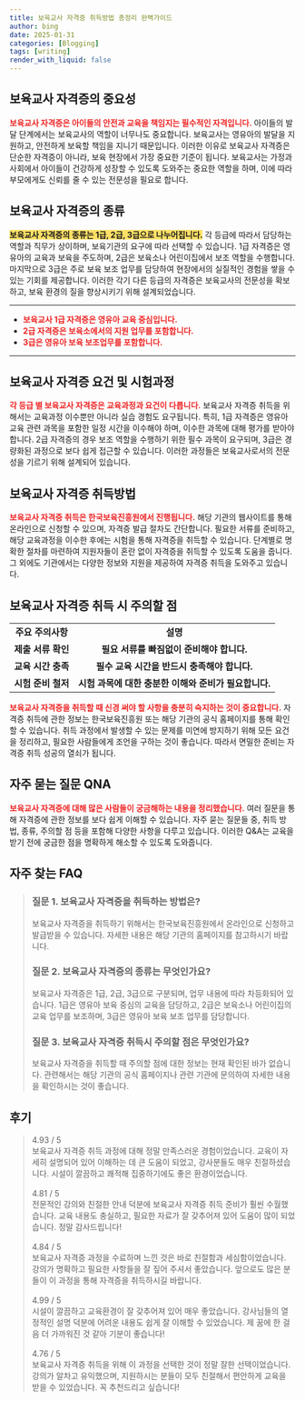 ```yaml
---
title: 보육교사 자격증 취득방법 총정리 완벽가이드
author: bing
date: 2025-01-31
categories: [Blogging]
tags: [writing]
render_with_liquid: false
---
```



<h2 id='보육교사_자격증의_중요성'>보육교사 자격증의 중요성</h2>

<p><b><span style="color: #ee2323;">보육교사 자격증은 아이들의 안전과 교육을 책임지는 필수적인 자격입니다.</span></b> 아이들의 발달 단계에서는 보육교사의 역할이 너무나도 중요합니다. 보육교사는 영유아의 발달을 지원하고, 안전하게 보육할 책임을 지니기 때문입니다. 이러한 이유로 보육교사 자격증은 단순한 자격증이 아니라, 보육 현장에서 가장 중요한 기준이 됩니다. 보육교사는 가정과 사회에서 아이들이 건강하게 성장할 수 있도록 도와주는 중요한 역할을 하며, 이에 따라 부모에게도 신뢰를 줄 수 있는 전문성을 필요로 합니다.</p>

<h2 id='보육교사_자격증의_종류'>보육교사 자격증의 종류</h2>

<p><b><span style="background-color: #ffe066;">보육교사 자격증의 종류는 1급, 2급, 3급으로 나누어집니다.</span></b> 각 등급에 따라서 담당하는 역할과 직무가 상이하며, 보육기관의 요구에 따라 선택할 수 있습니다. 1급 자격증은 영유아의 교육과 보육을 주도하며, 2급은 보육소나 어린이집에서 보조 역할을 수행합니다. 마지막으로 3급은 주로 보육 보조 업무를 담당하여 현장에서의 실질적인 경험을 쌓을 수 있는 기회를 제공합니다. 이러한 각기 다른 등급의 자격증은 보육교사의 전문성을 확보하고, 보육 환경의 질을 향상시키기 위해 설계되었습니다.</p>

<hr />

<ul>
    <li><b><span style="color: #ee2323;">보육교사 1급 자격증은 영유아 교육 중심입니다.</span></b></li>
    <li><b><span style="color: #ee2323;">2급 자격증은 보육소에서의 지원 업무를 포함합니다.</span></b></li>
    <li><b><span style="color: #ee2323;">3급은 영유아 보육 보조업무를 포함합니다.</span></b></li>
</ul>

<hr />

<h2 id='보육교사_자격증_요건_및_시험과정'>보육교사 자격증 요건 및 시험과정</h2>

<p><b><span style="color: #ee2323;">각 등급 별 보육교사 자격증은 교육과정과 요건이 다릅니다.</span></b> 보육교사 자격증 취득을 위해서는 교육과정 이수뿐만 아니라 실습 경험도 요구됩니다. 특히, 1급 자격증은 영유아 교육 관련 과목을 포함한 일정 시간을 이수해야 하며, 이수한 과목에 대해 평가를 받아야 합니다. 2급 자격증의 경우 보조 역할을 수행하기 위한 필수 과목이 요구되며, 3급은 경량화된 과정으로 보다 쉽게 접근할 수 있습니다. 이러한 과정들은 보육교사로서의 전문성을 기르기 위해 설계되어 있습니다.</p>

<h2 id='보육교사_자격증_취득방법'>보육교사 자격증 취득방법</h2>

<p><b><span style="color: #ee2323;">보육교사 자격증 취득은 한국보육진흥원에서 진행됩니다.</span></b> 해당 기관의 웹사이트를 통해 온라인으로 신청할 수 있으며, 자격증 발급 절차도 간단합니다. 필요한 서류를 준비하고, 해당 교육과정을 이수한 후에는 시험을 통해 자격증을 취득할 수 있습니다. 단계별로 명확한 절차를 마련하여 지원자들이 혼란 없이 자격증을 취득할 수 있도록 도움을 줍니다. 그 외에도 기관에서는 다양한 정보와 지원을 제공하여 자격증 취득을 도와주고 있습니다.</p>

<h2 id='보육교사_자격증_취득시_주의할_점'>보육교사 자격증 취득 시 주의할 점</h2>

<table>
    <tr>
        <td style="text-align: center; height: 17px;"><b>주요 주의사항</b></td>
        <td style="text-align: center; height: 17px;"><b>설명</b></td>
    </tr>
    <tr>
        <td style="text-align: center; height: 17px;"><b>제출 서류 확인</b></td>
        <td style="text-align: center; height: 17px;"><b>필요 서류를 빠짐없이 준비해야 합니다.</b></td>
    </tr>
    <tr>
        <td style="text-align: center; height: 17px;"><b>교육 시간 충족</b></td>
        <td style="text-align: center; height: 17px;"><b>필수 교육 시간을 반드시 충족해야 합니다.</b></td>
    </tr>
    <tr>
        <td style="text-align: center; height: 17px;"><b>시험 준비 철저</b></td>
        <td style="text-align: center; height: 17px;"><b>시험 과목에 대한 충분한 이해와 준비가 필요합니다.</b></td>
    </tr>
</table>

<p><b><span style="color: #ee2323;">보육교사 자격증을 취득할 때 신경 써야 할 사항을 충분히 숙지하는 것이 중요합니다.</span></b> 자격증 취득에 관한 정보는 한국보육진흥원 또는 해당 기관의 공식 홈페이지를 통해 확인할 수 있습니다. 취득 과정에서 발생할 수 있는 문제를 미연에 방지하기 위해 모든 요건을 정리하고, 필요한 사람들에게 조언을 구하는 것이 좋습니다. 따라서 면밀한 준비는 자격증 취득 성공의 열쇠가 됩니다.</p>

<h2 id='자주_묻는_질문_QNA'>자주 묻는 질문 QNA</h2>

<p><b><span style="color: #ee2323;">보육교사 자격증에 대해 많은 사람들이 궁금해하는 내용을 정리했습니다.</span></b> 여러 질문을 통해 자격증에 관한 정보를 보다 쉽게 이해할 수 있습니다. 자주 묻는 질문들 중, 취득 방법, 종류, 주의할 점 등을 포함해 다양한 사항을 다루고 있습니다. 이러한 Q&A는 교육을 받기 전에 궁금한 점을 명확하게 해소할 수 있도록 도와줍니다.</p>


<h2 id='자주_찾는_FAQ'>자주 찾는 FAQ</h2>
<div itemscope="" itemtype="https://schema.org/FAQPage"> 
<blockquote> 
<div itemscope="" itemprop="mainEntity" itemtype="https://schema.org/Question"> 
<h3 itemprop="name">질문 1. 보육교사 자격증을 취득하는 방법은?</h3> 
<div itemscope="" itemprop="acceptedAnswer" itemtype="https://schema.org/Answer"> 
<span itemprop="text"> 
<p>보육교사 자격증을 취득하기 위해서는 한국보육진흥원에서 온라인으로 신청하고 발급받을 수 있습니다. 자세한 내용은 해당 기관의 홈페이지를 참고하시기 바랍니다.</p> 
</span> 
</div> 
</div> 
<div itemscope="" itemprop="mainEntity" itemtype="https://schema.org/Question"> 
<h3 itemprop="name">질문 2. 보육교사 자격증의 종류는 무엇인가요?</h3> 
<div itemscope="" itemprop="acceptedAnswer" itemtype="https://schema.org/Answer"> 
<span itemprop="text"> 
<p>보육교사 자격증은 1급, 2급, 3급으로 구분되며, 업무 내용에 따라 차등화되어 있습니다. 1급은 영유아 보육 중심의 교육을 담당하고, 2급은 보육소나 어린이집의 교육 업무를 보조하며, 3급은 영유아 보육 보조 업무를 담당합니다.</p> 
</span> 
</div> 
</div> 
<div itemscope="" itemprop="mainEntity" itemtype="https://schema.org/Question"> 
<h3 itemprop="name">질문 3. 보육교사 자격증 취득시 주의할 점은 무엇인가요?</h3> 
<div itemscope="" itemprop="acceptedAnswer" itemtype="https://schema.org/Answer"> 
<span itemprop="text"> 
<p>보육교사 자격증을 취득할 때 주의할 점에 대한 정보는 현재 확인된 바가 없습니다. 관련해서는 해당 기관의 공식 홈페이지나 관련 기관에 문의하여 자세한 내용을 확인하시는 것이 좋습니다.</p> 
</span> 
</div> 
</div> 
</blockquote> 
</div>
<h2 id='후기'>후기</h2>
<div itemscope itemtype="https://schema.org/Product">
  <blockquote>
  <div itemprop="review" itemscope itemtype="https://schema.org/Review">
      <div itemprop="reviewRating" itemscope itemtype="https://schema.org/Rating"> <span itemprop="ratingValue">4.93</span> / <span itemprop="bestRating">5</span> </div>
      <span itemprop="reviewBody">보육교사 자격증 취득 과정에 대해 정말 만족스러운 경험이었습니다. 교육이 자세히 설명되어 있어 이해하는 데 큰 도움이 되었고, 강사분들도 매우 친절하셨습니다. 시설이 깔끔하고 쾌적해 집중하기에도 좋은 환경이었습니다.</span>
  </div>
  <br>
  <div itemprop="review" itemscope itemtype="https://schema.org/Review">
      <div itemprop="reviewRating" itemscope itemtype="https://schema.org/Rating"> <span itemprop="ratingValue">4.81</span> / <span itemprop="bestRating">5</span> </div>
      <span itemprop="reviewBody">전문적인 강의와 친절한 안내 덕분에 보육교사 자격증 취득 준비가 훨씬 수월했습니다. 교육 내용도 충실하고, 필요한 자료가 잘 갖추어져 있어 도움이 많이 되었습니다. 정말 감사드립니다!</span>
  </div>
  <br>
  <div itemprop="review" itemscope itemtype="https://schema.org/Review">
      <div itemprop="reviewRating" itemscope itemtype="https://schema.org/Rating"> <span itemprop="ratingValue">4.84</span> / <span itemprop="bestRating">5</span> </div>
      <span itemprop="reviewBody">보육교사 자격증 과정을 수료하며 느낀 것은 바로 친절함과 세심함이었습니다. 강의가 명확하고 필요한 사항들을 잘 짚어 주셔서 좋았습니다. 앞으로도 많은 분들이 이 과정을 통해 자격증을 취득하시길 바랍니다.</span>
  </div>
  <br>
  <div itemprop="review" itemscope itemtype="https://schema.org/Review">
      <div itemprop="reviewRating" itemscope itemtype="https://schema.org/Rating"> <span itemprop="ratingValue">4.99</span> / <span itemprop="bestRating">5</span> </div>
      <span itemprop="reviewBody">시설이 깔끔하고 교육환경이 잘 갖추어져 있어 매우 좋았습니다. 강사님들의 열정적인 설명 덕분에 어려운 내용도 쉽게 잘 이해할 수 있었습니다. 제 꿈에 한 걸음 더 가까워진 것 같아 기분이 좋습니다!</span>
  </div>
  <br>
  <div itemprop="review" itemscope itemtype="https://schema.org/Review">
      <div itemprop="reviewRating" itemscope itemtype="https://schema.org/Rating"> <span itemprop="ratingValue">4.76</span> / <span itemprop="bestRating">5</span> </div>
      <span itemprop="reviewBody">보육교사 자격증 취득을 위해 이 과정을 선택한 것이 정말 잘한 선택이었습니다. 강의가 알차고 유익했으며, 지원하시는 분들이 모두 친절해서 편안하게 교육을 받을 수 있었습니다. 꼭 추천드리고 싶습니다!</span>
  </div>
  </blockquote>
</div>
